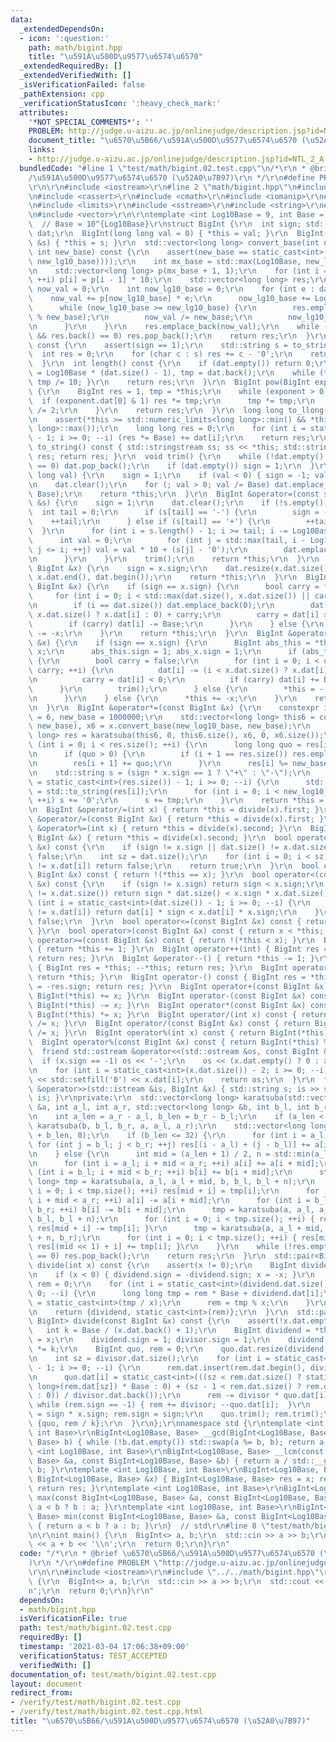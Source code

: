 ```yaml
---
data:
  _extendedDependsOn:
  - icon: ':question:'
    path: math/bigint.hpp
    title: "\u591A\u500D\u9577\u6574\u6570"
  _extendedRequiredBy: []
  _extendedVerifiedWith: []
  _isVerificationFailed: false
  _pathExtension: cpp
  _verificationStatusIcon: ':heavy_check_mark:'
  attributes:
    '*NOT_SPECIAL_COMMENTS*': ''
    PROBLEM: http://judge.u-aizu.ac.jp/onlinejudge/description.jsp?id=NTL_2_A
    document_title: "\u6570\u5B66/\u591A\u500D\u9577\u6574\u6570 (\u52A0\u7B97)"
    links:
    - http://judge.u-aizu.ac.jp/onlinejudge/description.jsp?id=NTL_2_A
  bundledCode: "#line 1 \"test/math/bigint.02.test.cpp\"\n/*\r\n * @brief \u6570\u5B66\
    /\u591A\u500D\u9577\u6574\u6570 (\u52A0\u7B97)\r\n */\r\n#define PROBLEM \"http://judge.u-aizu.ac.jp/onlinejudge/description.jsp?id=NTL_2_A\"\
    \r\n\r\n#include <iostream>\r\n#line 2 \"math/bigint.hpp\"\n#include <algorithm>\r\
    \n#include <cassert>\r\n#include <cmath>\r\n#include <iomanip>\r\n#line 7 \"math/bigint.hpp\"\
    \n#include <limits>\r\n#include <sstream>\r\n#include <string>\r\n#include <utility>\r\
    \n#include <vector>\r\n\r\ntemplate <int Log10Base = 9, int Base = 1000000000>\
    \  // Base = 10^{Log10Base}\r\nstruct BigInt {\r\n  int sign; std::vector<int>\
    \ dat;\r\n  BigInt(long long val = 0) { *this = val; }\r\n  BigInt(const std::string\
    \ &s) { *this = s; }\r\n  std::vector<long long> convert_base(int new_lg10_base,\
    \ int new_base) const {\r\n    assert(new_base == static_cast<int>(std::round(std::pow(10,\
    \ new_lg10_base))));\r\n    int mx_base = std::max(Log10Base, new_lg10_base);\r\
    \n    std::vector<long long> p(mx_base + 1, 1);\r\n    for (int i = 1; i <= mx_base;\
    \ ++i) p[i] = p[i - 1] * 10;\r\n    std::vector<long long> res;\r\n    long long\
    \ now_val = 0;\r\n    int now_lg10_base = 0;\r\n    for (int e : dat) {\r\n  \
    \    now_val += p[now_lg10_base] * e;\r\n      now_lg10_base += Log10Base;\r\n\
    \      while (now_lg10_base >= new_lg10_base) {\r\n        res.emplace_back(now_val\
    \ % new_base);\r\n        now_val /= new_base;\r\n        now_lg10_base -= new_lg10_base;\r\
    \n      }\r\n    }\r\n    res.emplace_back(now_val);\r\n    while (!res.empty()\
    \ && res.back() == 0) res.pop_back();\r\n    return res;\r\n  }\r\n  int digit_sum()\
    \ const {\r\n    assert(sign == 1);\r\n    std::string s = to_string();\r\n  \
    \  int res = 0;\r\n    for (char c : s) res += c - '0';\r\n    return res;\r\n\
    \  }\r\n  int length() const {\r\n    if (dat.empty()) return 0;\r\n    int res\
    \ = Log10Base * (dat.size() - 1), tmp = dat.back();\r\n    while (tmp > 0) { ++res;\
    \ tmp /= 10; }\r\n    return res;\r\n  }\r\n  BigInt pow(BigInt exponent) const\
    \ {\r\n    BigInt res = 1, tmp = *this;\r\n    while (exponent > 0) {\r\n    \
    \  if (exponent.dat[0] & 1) res *= tmp;\r\n      tmp *= tmp;\r\n      exponent\
    \ /= 2;\r\n    }\r\n    return res;\r\n  }\r\n  long long to_llong() const {\r\
    \n    assert(*this >= std::numeric_limits<long long>::min() && *this <= std::numeric_limits<long\
    \ long>::max());\r\n    long long res = 0;\r\n    for (int i = static_cast<int>(dat.size())\
    \ - 1; i >= 0; --i) (res *= Base) += dat[i];\r\n    return res;\r\n  }\r\n  std::string\
    \ to_string() const { std::stringstream ss; ss << *this; std::string res; ss >>\
    \ res; return res; }\r\n  void trim() {\r\n    while (!dat.empty() && dat.back()\
    \ == 0) dat.pop_back();\r\n    if (dat.empty()) sign = 1;\r\n  }\r\n  BigInt &operator=(long\
    \ long val) {\r\n    sign = 1;\r\n    if (val < 0) { sign = -1; val = -val;}\r\
    \n    dat.clear();\r\n    for (; val > 0; val /= Base) dat.emplace_back(val %\
    \ Base);\r\n    return *this;\r\n  }\r\n  BigInt &operator=(const std::string\
    \ &s) {\r\n    sign = 1;\r\n    dat.clear();\r\n    if (!s.empty()) {\r\n    \
    \  int tail = 0;\r\n      if (s[tail] == '-') {\r\n        sign = -1;\r\n    \
    \    ++tail;\r\n      } else if (s[tail] == '+') {\r\n        ++tail;\r\n    \
    \  }\r\n      for (int i = s.length() - 1; i >= tail; i -= Log10Base) {\r\n  \
    \      int val = 0;\r\n        for (int j = std::max(tail, i - Log10Base + 1);\
    \ j <= i; ++j) val = val * 10 + (s[j] - '0');\r\n        dat.emplace_back(val);\r\
    \n      }\r\n    }\r\n    trim();\r\n    return *this;\r\n  }\r\n  BigInt &operator=(const\
    \ BigInt &x) {\r\n    sign = x.sign;\r\n    dat.resize(x.dat.size());\r\n    std::copy(x.dat.begin(),\
    \ x.dat.end(), dat.begin());\r\n    return *this;\r\n  }\r\n  BigInt &operator+=(const\
    \ BigInt &x) {\r\n    if (sign == x.sign) {\r\n      bool carry = false;\r\n \
    \     for (int i = 0; i < std::max(dat.size(), x.dat.size()) || carry; ++i) {\r\
    \n        if (i == dat.size()) dat.emplace_back(0);\r\n        dat[i] += (i <\
    \ x.dat.size() ? x.dat[i] : 0) + carry;\r\n        carry = dat[i] >= Base;\r\n\
    \        if (carry) dat[i] -= Base;\r\n      }\r\n    } else {\r\n      *this\
    \ -= -x;\r\n    }\r\n    return *this;\r\n  }\r\n  BigInt &operator-=(const BigInt\
    \ &x) {\r\n    if (sign == x.sign) {\r\n      BigInt abs_this = *this, abs_x =\
    \ x;\r\n      abs_this.sign = 1; abs_x.sign = 1;\r\n      if (abs_this >= abs_x)\
    \ {\r\n        bool carry = false;\r\n        for (int i = 0; i < dat.size() ||\
    \ carry; ++i) {\r\n          dat[i] -= (i < x.dat.size() ? x.dat[i] : 0) + carry;\r\
    \n          carry = dat[i] < 0;\r\n          if (carry) dat[i] += Base;\r\n  \
    \      }\r\n        trim();\r\n      } else {\r\n        *this = -(x - *this);\r\
    \n      }\r\n    } else {\r\n      *this += -x;\r\n    }\r\n    return *this;\r\
    \n  }\r\n  BigInt &operator*=(const BigInt &x) {\r\n    constexpr int new_log10_base\
    \ = 6, new_base = 1000000;\r\n    std::vector<long long> this6 = convert_base(new_log10_base,\
    \ new_base), x6 = x.convert_base(new_log10_base, new_base);\r\n    std::vector<long\
    \ long> res = karatsuba(this6, 0, this6.size(), x6, 0, x6.size());\r\n    for\
    \ (int i = 0; i < res.size(); ++i) {\r\n      long long quo = res[i] / new_base;\r\
    \n      if (quo > 0) {\r\n        if (i + 1 == res.size()) res.emplace_back(0);\r\
    \n        res[i + 1] += quo;\r\n      }\r\n      res[i] %= new_base;\r\n    }\r\
    \n    std::string s = (sign * x.sign == 1 ? \"+\" : \"-\");\r\n    for (int i\
    \ = static_cast<int>(res.size()) - 1; i >= 0; --i) {\r\n      std::string tmp\
    \ = std::to_string(res[i]);\r\n      for (int i = 0; i < new_log10_base - tmp.size();\
    \ ++i) s += '0';\r\n      s += tmp;\r\n    }\r\n    return *this = s;\r\n  }\r\
    \n  BigInt &operator/=(int x) { return *this = divide(x).first; }\r\n  BigInt\
    \ &operator/=(const BigInt &x) { return *this = divide(x).first; }\r\n  BigInt\
    \ &operator%=(int x) { return *this = divide(x).second; }\r\n  BigInt &operator%=(const\
    \ BigInt &x) { return *this = divide(x).second; }\r\n  bool operator==(const BigInt\
    \ &x) const {\r\n    if (sign != x.sign || dat.size() != x.dat.size()) return\
    \ false;\r\n    int sz = dat.size();\r\n    for (int i = 0; i < sz; ++i) if (dat[i]\
    \ != x.dat[i]) return false;\r\n    return true;\r\n  }\r\n  bool operator!=(const\
    \ BigInt &x) const { return !(*this == x); }\r\n  bool operator<(const BigInt\
    \ &x) const {\r\n    if (sign != x.sign) return sign < x.sign;\r\n    if (dat.size()\
    \ != x.dat.size()) return sign * dat.size() < x.sign * x.dat.size();\r\n    for\
    \ (int i = static_cast<int>(dat.size()) - 1; i >= 0; --i) {\r\n      if (dat[i]\
    \ != x.dat[i]) return dat[i] * sign < x.dat[i] * x.sign;\r\n    }\r\n    return\
    \ false;\r\n  }\r\n  bool operator<=(const BigInt &x) const { return !(x < *this);\
    \ }\r\n  bool operator>(const BigInt &x) const { return x < *this; }\r\n  bool\
    \ operator>=(const BigInt &x) const { return !(*this < x); }\r\n  BigInt &operator++()\
    \ { return *this += 1; }\r\n  BigInt operator++(int) { BigInt res = *this; ++*this;\
    \ return res; }\r\n  BigInt &operator--() { return *this -= 1; }\r\n  BigInt operator--(int)\
    \ { BigInt res = *this; --*this; return res; }\r\n  BigInt operator+() const {\
    \ return *this; }\r\n  BigInt operator-() const { BigInt res = *this; res.sign\
    \ = -res.sign; return res; }\r\n  BigInt operator+(const BigInt &x) const { return\
    \ BigInt(*this) += x; }\r\n  BigInt operator-(const BigInt &x) const { return\
    \ BigInt(*this) -= x; }\r\n  BigInt operator*(const BigInt &x) const { return\
    \ BigInt(*this) *= x; }\r\n  BigInt operator/(int x) const { return BigInt(*this)\
    \ /= x; }\r\n  BigInt operator/(const BigInt &x) const { return BigInt(*this)\
    \ /= x; }\r\n  BigInt operator%(int x) const { return BigInt(*this) %= x; }\r\n\
    \  BigInt operator%(const BigInt &x) const { return BigInt(*this) %= x; }\r\n\
    \  friend std::ostream &operator<<(std::ostream &os, const BigInt &x) {\r\n  \
    \  if (x.sign == -1) os << '-';\r\n    os << (x.dat.empty() ? 0 : x.dat.back());\r\
    \n    for (int i = static_cast<int>(x.dat.size()) - 2; i >= 0; --i) os << std::setw(Log10Base)\
    \ << std::setfill('0') << x.dat[i];\r\n    return os;\r\n  }\r\n  friend std::istream\
    \ &operator>>(std::istream &is, BigInt &x) { std::string s; is >> s; x = s; return\
    \ is; }\r\nprivate:\r\n  std::vector<long long> karatsuba(std::vector<long long>\
    \ &a, int a_l, int a_r, std::vector<long long> &b, int b_l, int b_r) const {\r\
    \n    int a_len = a_r - a_l, b_len = b_r - b_l;\r\n    if (a_len < b_len) return\
    \ karatsuba(b, b_l, b_r, a, a_l, a_r);\r\n    std::vector<long long> res(a_len\
    \ + b_len, 0);\r\n    if (b_len <= 32) {\r\n      for (int i = a_l; i < a_r; ++i)\
    \ for (int j = b_l; j < b_r; ++j) res[(i - a_l) + (j - b_l)] += a[i] * b[j];\r\
    \n    } else {\r\n      int mid = (a_len + 1) / 2, n = std::min(a_len, mid);\r\
    \n      for (int i = a_l; i + mid < a_r; ++i) a[i] += a[i + mid];\r\n      for\
    \ (int i = b_l; i + mid < b_r; ++i) b[i] += b[i + mid];\r\n      std::vector<long\
    \ long> tmp = karatsuba(a, a_l, a_l + mid, b, b_l, b_l + n);\r\n      for (int\
    \ i = 0; i < tmp.size(); ++i) res[mid + i] = tmp[i];\r\n      for (int i = a_l;\
    \ i + mid < a_r; ++i) a[i] -= a[i + mid];\r\n      for (int i = b_l; i + mid <\
    \ b_r; ++i) b[i] -= b[i + mid];\r\n      tmp = karatsuba(a, a_l, a_l + mid, b,\
    \ b_l, b_l + n);\r\n      for (int i = 0; i < tmp.size(); ++i) { res[i] += tmp[i];\
    \ res[mid + i] -= tmp[i]; }\r\n      tmp = karatsuba(a, a_l + mid, a_r, b, b_l\
    \ + n, b_r);\r\n      for (int i = 0; i < tmp.size(); ++i) { res[mid + i] -= tmp[i];\
    \ res[(mid << 1) + i] += tmp[i]; }\r\n    }\r\n    while (!res.empty() && res.back()\
    \ == 0) res.pop_back();\r\n    return res;\r\n  }\r\n  std::pair<BigInt, int>\
    \ divide(int x) const {\r\n    assert(x != 0);\r\n    BigInt dividend = *this;\r\
    \n    if (x < 0) { dividend.sign = -dividend.sign; x = -x; }\r\n    long long\
    \ rem = 0;\r\n    for (int i = static_cast<int>(dividend.dat.size()) - 1; i >=\
    \ 0; --i) {\r\n      long long tmp = rem * Base + dividend.dat[i];\r\n      dividend.dat[i]\
    \ = static_cast<int>(tmp / x);\r\n      rem = tmp % x;\r\n    }\r\n    dividend.trim();\r\
    \n    return {dividend, static_cast<int>(rem)};\r\n  }\r\n  std::pair<BigInt,\
    \ BigInt> divide(const BigInt &x) const {\r\n    assert(!x.dat.empty());\r\n \
    \   int k = Base / (x.dat.back() + 1);\r\n    BigInt dividend = *this, divisor\
    \ = x;\r\n    dividend.sign = 1; divisor.sign = 1;\r\n    dividend *= k; divisor\
    \ *= k;\r\n    BigInt quo, rem = 0;\r\n    quo.dat.resize(dividend.dat.size());\r\
    \n    int sz = divisor.dat.size();\r\n    for (int i = static_cast<int>(dividend.dat.size())\
    \ - 1; i >= 0; --i) {\r\n      rem.dat.insert(rem.dat.begin(), dividend.dat[i]);\r\
    \n      quo.dat[i] = static_cast<int>(((sz < rem.dat.size() ? static_cast<long\
    \ long>(rem.dat[sz]) * Base : 0) + (sz - 1 < rem.dat.size() ? rem.dat[sz - 1]\
    \ : 0)) / divisor.dat.back());\r\n      rem -= divisor * quo.dat[i];\r\n     \
    \ while (rem.sign == -1) { rem += divisor; --quo.dat[i];  }\r\n    }\r\n    quo.sign\
    \ = sign * x.sign; rem.sign = sign;\r\n    quo.trim(); rem.trim();\r\n    return\
    \ {quo, rem / k};\r\n  }\r\n};\r\nnamespace std {\r\ntemplate <int Log10Base,\
    \ int Base>\r\nBigInt<Log10Base, Base> __gcd(BigInt<Log10Base, Base> a, BigInt<Log10Base,\
    \ Base> b) { while (!b.dat.empty()) std::swap(a %= b, b); return a; }\r\ntemplate\
    \ <int Log10Base, int Base>\r\nBigInt<Log10Base, Base> __lcm(const BigInt<Log10Base,\
    \ Base> &a, const BigInt<Log10Base, Base> &b) { return a / std::__gcd(a, b) *\
    \ b; }\r\ntemplate <int Log10Base, int Base>\r\nBigInt<Log10Base, Base> abs(const\
    \ BigInt<Log10Base, Base> &x) { BigInt<Log10Base, Base> res = x; res.sign = 1;\
    \ return res; }\r\ntemplate <int Log10Base, int Base>\r\nBigInt<Log10Base, Base>\
    \ max(const BigInt<Log10Base, Base> &a, const BigInt<Log10Base, Base> &b) { return\
    \ a < b ? b : a; }\r\ntemplate <int Log10Base, int Base>\r\nBigInt<Log10Base,\
    \ Base> min(const BigInt<Log10Base, Base> &a, const BigInt<Log10Base, Base> &b)\
    \ { return a < b ? a : b; }\r\n}  // std\r\n#line 8 \"test/math/bigint.02.test.cpp\"\
    \n\r\nint main() {\r\n  BigInt<> a, b;\r\n  std::cin >> a >> b;\r\n  std::cout\
    \ << a + b << '\\n';\r\n  return 0;\r\n}\r\n"
  code: "/*\r\n * @brief \u6570\u5B66/\u591A\u500D\u9577\u6574\u6570 (\u52A0\u7B97\
    )\r\n */\r\n#define PROBLEM \"http://judge.u-aizu.ac.jp/onlinejudge/description.jsp?id=NTL_2_A\"\
    \r\n\r\n#include <iostream>\r\n#include \"../../math/bigint.hpp\"\r\n\r\nint main()\
    \ {\r\n  BigInt<> a, b;\r\n  std::cin >> a >> b;\r\n  std::cout << a + b << '\\\
    n';\r\n  return 0;\r\n}\r\n"
  dependsOn:
  - math/bigint.hpp
  isVerificationFile: true
  path: test/math/bigint.02.test.cpp
  requiredBy: []
  timestamp: '2021-03-04 17:06:38+09:00'
  verificationStatus: TEST_ACCEPTED
  verifiedWith: []
documentation_of: test/math/bigint.02.test.cpp
layout: document
redirect_from:
- /verify/test/math/bigint.02.test.cpp
- /verify/test/math/bigint.02.test.cpp.html
title: "\u6570\u5B66/\u591A\u500D\u9577\u6574\u6570 (\u52A0\u7B97)"
---
```

